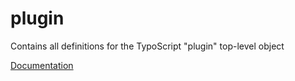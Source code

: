 # plugin

Contains all definitions for the TypoScript "plugin" top-level object

[Documentation](https://docs.typo3.org/m/typo3/reference-typoscript/main/en-us/TopLevelObjects/Plugin.html)
